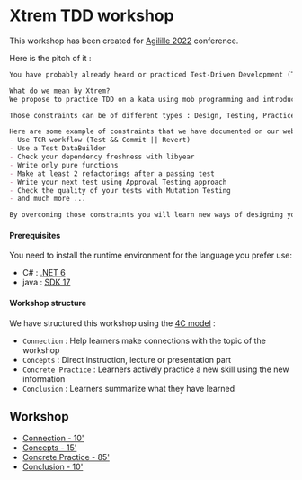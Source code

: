 # Xtrem TDD workshop
This workshop has been created for [Agilille 2022](https://agilille.fr/) conference.  

Here is the pitch of it :

```markdown
You have probably already heard or practiced Test-Driven Development (TDD) but have you already tried it in an Xtrem way?

What do we mean by Xtrem?
We propose to practice TDD on a kata using mob programming and introducing different constraints that you will pick randomly. We expect you to find smart ways to overcome those constraints.

Those constraints can be of different types : Design, Testing, Practice, Architecture.

Here are some example of constraints that we have documented on our website :
- Use TCR workflow (Test && Commit || Revert)
- Use a Test DataBuilder
- Check your dependency freshness with libyear
- Write only pure functions
- Make at least 2 refactorings after a passing test
- Write your next test using Approval Testing approach
- Check the quality of your tests with Mutation Testing
- and much more ...

By overcoming those constraints you will learn new ways of designing your code that you will be able to use in your day-to-day.
```

#### Prerequisites
You need to install the runtime environment for the language you prefer use:

- C# : [.NET 6](https://dotnet.microsoft.com/en-us/download/dotnet/6.0)
- java : [SDK 17](https://www.oracle.com/java/technologies/downloads/)

#### Workshop structure
We have structured this workshop using the [4C model](https://www.bowperson.com/2017/11/reposting-a-quick-guide-to-the-4cs-map/) :

- `Connection` : Help learners make connections with the topic of the workshop
- `Concepts` : Direct instruction, lecture or presentation part
- `Concrete Practice` : Learners actively practice a new skill using the new information
- `Conclusion` :  Learners summarize what they have learned

## Workshop
- [Connection - 10'](docs/connection.md)
- [Concepts - 15'](docs/concepts.md)
- [Concrete Practice - 85'](docs/concrete-practice.md)
- [Conclusion - 10'](docs/conclusion.md)
